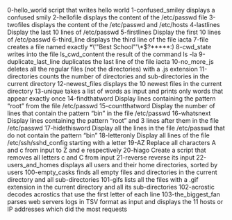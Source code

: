 0-hello_world script that writes hello world
1-confused_smiley displays a confused smily
2-hellofile displays the content of the /etc/passwd file
3-twofiles displays the content of the /etc/passwd and /etc/hosts
4-lastlines Display the last 10 lines of /etc/passwd
5-firstlines Display the first 10 lines of /etc/passwd
6-third_line displays the third line of the file iacta
7-file creates a file named exactly \*\\'"Best School"\'\\*$\?\*\*\*\*\*:)
8-cwd_state writes into the file ls_cwd_content the result of the command ls -la
9-duplicate_last_line duplicates the last line of the file iacta
10-no_more_js deletes all the regular files (not the directories) with a .js extension
11-directories counts the number of directories and sub-directories in the current directory
12-newest_files displays the 10 newest files in the current directory
13-unique takes a list of words as input and prints only words that appear exactly once
14-findthatword Display lines containing the pattern “root” from the file /etc/passwd
15-countthatword Display the number of lines that contain the pattern “bin” in the file /etc/passwd
16-whatsnext Display lines containing the pattern “root” and 3 lines after them in the file /etc/passwd
17-hidethisword Display all the lines in the file /etc/passwd that do not contain the pattern “bin”
18-letteronly Display all lines of the file /etc/ssh/sshd_config starting with a letter
19-AZ Replace all characters A and c from input to Z and e respectively
20-hiago Create a script that removes all letters c and C from input
21-reverse reverse its input
22-users_and_homes displays all users and their home directories, sorted by users
100-empty_casks  finds all empty files and directories in the current directory and all sub-directories
101-gifs lists all the files with a .gif extension in the current directory and all its sub-directories
102-acrostic decodes acrostics that use the first letter of each line
103-the_biggest_fan parses web servers logs in TSV format as input and displays the 11 hosts or IP addresses which did the most requests
